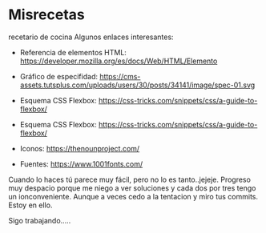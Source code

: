 # Misrecetas
recetario de cocina
Algunos enlaces interesantes:
- Referencia de elementos HTML: https://developer.mozilla.org/es/docs/Web/HTML/Elemento

- Gráfico de especifidad: https://cms-assets.tutsplus.com/uploads/users/30/posts/34141/image/spec-01.svg

- Esquema CSS Flexbox: https://css-tricks.com/snippets/css/a-guide-to-flexbox/
- Esquema CSS Flexbox: https://css-tricks.com/snippets/css/a-guide-to-flexbox/

- Iconos: https://thenounproject.com/

- Fuentes: https://www.1001fonts.com/

Cuando lo haces tú parece muy fácil, pero no lo es tanto..jejeje. 
Progreso muy despacio porque me niego a ver soluciones y cada dos por tres tengo un ionconveniente.
Aunque a veces cedo a la tentacion y miro tus commits.
Estoy en ello.

Sigo trabajando.....
